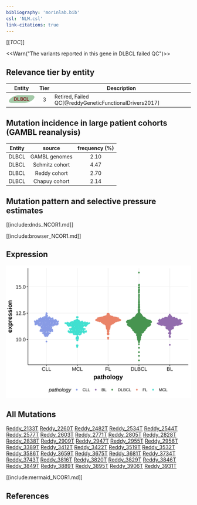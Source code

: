 ```yaml
---
bibliography: 'morinlab.bib'
csl: 'NLM.csl'
link-citations: true
---
```

[[_TOC_]]

<<Warn("The variants reported in this gene in DLBCL failed QC")>>


## Relevance tier by entity

|Entity|Tier|Description                              |
|:------:|:----:|-----------------------------------------|
|![DLBCL](images/icons/DLBCL_tier2.png) |3   |Retired, Failed QC[@reddyGeneticFunctionalDrivers2017]|

## Mutation incidence in large patient cohorts (GAMBL reanalysis)

|Entity|source        |frequency (%)|
|:------:|:--------------:|:-------------:|
|DLBCL |GAMBL genomes |2.10         |
|DLBCL |Schmitz cohort|4.47         |
|DLBCL |Reddy cohort  |2.70         |
|DLBCL |Chapuy cohort |2.14         |

## Mutation pattern and selective pressure estimates

[[include:dnds_NCOR1.md]]




[[include:browser_NCOR1.md]]

## Expression
![](images/gene_expression/NCOR1_by_pathology.svg)
<!-- ORIGIN: reddyGeneticFunctionalDrivers2017 -->
<!-- DLBCL: reddyGeneticFunctionalDrivers2017 -->

## All Mutations

[Reddy_2133T](https://www.bcgsc.ca/downloads/morinlab/GAMBL/Reddy/igv_reports/Reddy_2133T.html)
[Reddy_2260T](https://www.bcgsc.ca/downloads/morinlab/GAMBL/Reddy/igv_reports/Reddy_2260T.html)
[Reddy_2482T](https://www.bcgsc.ca/downloads/morinlab/GAMBL/Reddy/igv_reports/Reddy_2482T.html)
[Reddy_2534T](https://www.bcgsc.ca/downloads/morinlab/GAMBL/Reddy/igv_reports/Reddy_2534T.html)
[Reddy_2544T](https://www.bcgsc.ca/downloads/morinlab/GAMBL/Reddy/igv_reports/Reddy_2544T.html)
[Reddy_2577T](https://www.bcgsc.ca/downloads/morinlab/GAMBL/Reddy/igv_reports/Reddy_2577T.html)
[Reddy_2603T](https://www.bcgsc.ca/downloads/morinlab/GAMBL/Reddy/igv_reports/Reddy_2603T.html)
[Reddy_2771T](https://www.bcgsc.ca/downloads/morinlab/GAMBL/Reddy/igv_reports/Reddy_2771T.html)
[Reddy_2805T](https://www.bcgsc.ca/downloads/morinlab/GAMBL/Reddy/igv_reports/Reddy_2805T.html)
[Reddy_2828T](https://www.bcgsc.ca/downloads/morinlab/GAMBL/Reddy/igv_reports/Reddy_2828T.html)
[Reddy_2838T](https://www.bcgsc.ca/downloads/morinlab/GAMBL/Reddy/igv_reports/Reddy_2838T.html)
[Reddy_2909T](https://www.bcgsc.ca/downloads/morinlab/GAMBL/Reddy/igv_reports/Reddy_2909T.html)
[Reddy_2947T](https://www.bcgsc.ca/downloads/morinlab/GAMBL/Reddy/igv_reports/Reddy_2947T.html)
[Reddy_2955T](https://www.bcgsc.ca/downloads/morinlab/GAMBL/Reddy/igv_reports/Reddy_2955T.html)
[Reddy_2956T](https://www.bcgsc.ca/downloads/morinlab/GAMBL/Reddy/igv_reports/Reddy_2956T.html)
[Reddy_3389T](https://www.bcgsc.ca/downloads/morinlab/GAMBL/Reddy/igv_reports/Reddy_3389T.html)
[Reddy_3412T](https://www.bcgsc.ca/downloads/morinlab/GAMBL/Reddy/igv_reports/Reddy_3412T.html)
[Reddy_3422T](https://www.bcgsc.ca/downloads/morinlab/GAMBL/Reddy/igv_reports/Reddy_3422T.html)
[Reddy_3519T](https://www.bcgsc.ca/downloads/morinlab/GAMBL/Reddy/igv_reports/Reddy_3519T.html)
[Reddy_3532T](https://www.bcgsc.ca/downloads/morinlab/GAMBL/Reddy/igv_reports/Reddy_3532T.html)
[Reddy_3586T](https://www.bcgsc.ca/downloads/morinlab/GAMBL/Reddy/igv_reports/Reddy_3586T.html)
[Reddy_3659T](https://www.bcgsc.ca/downloads/morinlab/GAMBL/Reddy/igv_reports/Reddy_3659T.html)
[Reddy_3675T](https://www.bcgsc.ca/downloads/morinlab/GAMBL/Reddy/igv_reports/Reddy_3675T.html)
[Reddy_3681T](https://www.bcgsc.ca/downloads/morinlab/GAMBL/Reddy/igv_reports/Reddy_3681T.html)
[Reddy_3734T](https://www.bcgsc.ca/downloads/morinlab/GAMBL/Reddy/igv_reports/Reddy_3734T.html)
[Reddy_3743T](https://www.bcgsc.ca/downloads/morinlab/GAMBL/Reddy/igv_reports/Reddy_3743T.html)
[Reddy_3816T](https://www.bcgsc.ca/downloads/morinlab/GAMBL/Reddy/igv_reports/Reddy_3816T.html)
[Reddy_3820T](https://www.bcgsc.ca/downloads/morinlab/GAMBL/Reddy/igv_reports/Reddy_3820T.html)
[Reddy_3829T](https://www.bcgsc.ca/downloads/morinlab/GAMBL/Reddy/igv_reports/Reddy_3829T.html)
[Reddy_3846T](https://www.bcgsc.ca/downloads/morinlab/GAMBL/Reddy/igv_reports/Reddy_3846T.html)
[Reddy_3849T](https://www.bcgsc.ca/downloads/morinlab/GAMBL/Reddy/igv_reports/Reddy_3849T.html)
[Reddy_3889T](https://www.bcgsc.ca/downloads/morinlab/GAMBL/Reddy/igv_reports/Reddy_3889T.html)
[Reddy_3895T](https://www.bcgsc.ca/downloads/morinlab/GAMBL/Reddy/igv_reports/Reddy_3895T.html)
[Reddy_3906T](https://www.bcgsc.ca/downloads/morinlab/GAMBL/Reddy/igv_reports/Reddy_3906T.html)
[Reddy_3931T](https://www.bcgsc.ca/downloads/morinlab/GAMBL/Reddy/igv_reports/Reddy_3931T.html)

[[include:mermaid_NCOR1.md]]

## References

